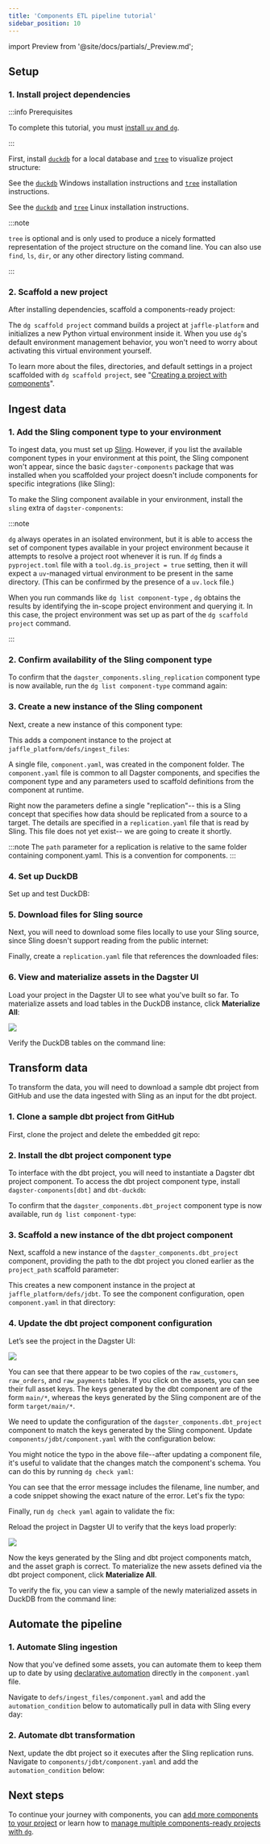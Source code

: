 ```yaml
---
title: 'Components ETL pipeline tutorial'
sidebar_position: 10
---
```


import Preview from '@site/docs/partials/\_Preview.md';

<Preview />

## Setup

### 1. Install project dependencies

:::info Prerequisites

To complete this tutorial, you must [install `uv` and `dg`](/guides/labs/components/index.md#installation).

:::

First, install [`duckdb`](https://duckdb.org/docs/installation/?version=stable&environment=cli&platform=macos&download_method=package_manager) for a local database and [`tree`](https://oldmanprogrammer.net/source.php?dir=projects/tree/INSTALL) to visualize project structure:

<Tabs>

<TabItem value="mac" label="Mac">

<CliInvocationExample contents="brew install duckdb tree" />

</TabItem>

<TabItem value="windows" label="Windows">

See the [`duckdb`](https://duckdb.org/docs/installation/?version=stable&environment=cli&platform=win&download_method=package_manager) Windows installation instructions and [`tree`](https://oldmanprogrammer.net/source.php?dir=projects/tree/INSTALL) installation instructions.

</TabItem>

<TabItem value="linux" label="Linux">

See the [`duckdb`](https://duckdb.org/docs/installation/?version=stable&environment=cli&platform=linux&download_method=direct&architecture=x86_64) and [`tree`](https://oldmanprogrammer.net/source.php?dir=projects/tree/INSTALL) Linux installation instructions.

</TabItem>

</Tabs>

:::note

`tree` is optional and is only used to produce a nicely formatted representation of the project structure on the comand line. You can also use `find`, `ls`, `dir`, or any other directory listing command.

:::


### 2. Scaffold a new project

After installing dependencies, scaffold a components-ready project:

<CliInvocationExample path="docs_snippets/docs_snippets/guides/components/index/2-scaffold.txt"  />

The `dg scaffold project` command builds a project at `jaffle-platform` and initializes a new Python
virtual environment inside it. When you use `dg`'s default environment management behavior, you won't need to worry about activating this virtual environment yourself.

To learn more about the files, directories, and default settings in a project scaffolded with `dg scaffold project`, see "[Creating a project with components](/guides/labs/components/building-pipelines-with-components/creating-a-project-with-components#project-structure)".

## Ingest data

### 1. Add the Sling component type to your environment

To ingest data, you must set up [Sling](https://slingdata.io/). However, if you list the available component types in your environment at this point, the Sling component won't appear, since the basic `dagster-components` package that was installed when you scaffolded your project doesn't include components for specific integrations (like Sling):

<CliInvocationExample path="docs_snippets/docs_snippets/guides/components/index/7-dg-list-component-types.txt" />

To make the Sling component available in your environment, install the `sling` extra of `dagster-components`:

<CliInvocationExample contents="uv add 'dagster-components[sling]'" />

:::note

`dg` always operates in an isolated environment, but it is able to access the set of component types available in your project environment because it attempts to resolve a project root whenever it is run. If `dg` finds a `pyproject.toml` file with a `tool.dg.is_project = true` setting, then it will expect a `uv`-managed virtual environment to be present in the same directory. (This can be confirmed by the presence of a `uv.lock` file.)

When you run commands like `dg list component-type` , `dg` obtains the results by identifying the in-scope project environment and querying it. In this case, the project environment was set up as part of the `dg scaffold project` command.

:::

### 2. Confirm availability of the Sling component type

To confirm that the `dagster_components.sling_replication` component type is now available, run the `dg list component-type` command again:

<CliInvocationExample path="docs_snippets/docs_snippets/guides/components/index/8-dg-list-component-types.txt" />

### 3. Create a new instance of the Sling component

Next, create a new instance of this component type:

<CliInvocationExample path="docs_snippets/docs_snippets/guides/components/index/9-dg-scaffold-sling-replication.txt" />

This adds a component instance to the project at `jaffle_platform/defs/ingest_files`:

<CliInvocationExample path="docs_snippets/docs_snippets/guides/components/index/10-tree-jaffle-platform.txt" />

A single file, `component.yaml`, was created in the component folder. The `component.yaml` file is common to all Dagster components, and specifies the component type and any parameters used to scaffold definitions from the component at runtime.

<CodeExample path="docs_snippets/docs_snippets/guides/components/index/11-component.yaml" language="YAML" title="jaffle-platform/jaffle_platform/defs/ingest_files/component.yaml"/>

Right now the parameters define a single "replication"-- this is a Sling concept that specifies how data should be replicated from a source to a target. The details are specified in a `replication.yaml` file that is read by Sling. This file does not yet exist-- we are going to create it shortly.

:::note
The `path` parameter for a replication is relative to the same folder containing component.yaml. This is a convention for components.
:::

### 4. Set up DuckDB

Set up and test DuckDB:

<CliInvocationExample path="docs_snippets/docs_snippets/guides/components/index/12-sling-setup-duckdb.txt" />

<CliInvocationExample path="docs_snippets/docs_snippets/guides/components/index/13-sling-test-duckdb.txt" />

### 5. Download files for Sling source

Next, you will need to download some files locally to use your Sling source, since Sling doesn't support reading from the public internet:

<CliInvocationExample path="docs_snippets/docs_snippets/guides/components/index/14-curl.txt" />

Finally, create a `replication.yaml` file that references the downloaded files:

<CodeExample path="docs_snippets/docs_snippets/guides/components/index/15-replication.yaml" language="YAML" title="jaffle-platform/jaffle_platform/defs/ingest_files/replication.yaml" />

### 6. View and materialize assets in the Dagster UI

Load your project in the Dagster UI to see what you've built so far. To materialize assets and load tables in the DuckDB instance, click **Materialize All**:

<CliInvocationExample contents="dg dev" />

![](/images/guides/build/projects-and-components/components/sling.png)

Verify the DuckDB tables on the command line:

<CliInvocationExample path="docs_snippets/docs_snippets/guides/components/index/16-duckdb-select.txt" />

## Transform data

To transform the data, you will need to download a sample dbt project from GitHub and use the data ingested with Sling as an input for the dbt project.

### 1. Clone a sample dbt project from GitHub

First, clone the project and delete the embedded git repo:

<CliInvocationExample path="docs_snippets/docs_snippets/guides/components/index/17-jaffle-clone.txt" />

### 2. Install the dbt project component type

To interface with the dbt project, you will need to instantiate a Dagster dbt project component. To access the dbt project component type, install `dagster-components[dbt]` and `dbt-duckdb`:

<CliInvocationExample contents="uv add 'dagster-components[dbt]' dbt-duckdb" />

To confirm that the `dagster_components.dbt_project` component type is now available, run `dg list component-type`:

<CliInvocationExample path="docs_snippets/docs_snippets/guides/components/index/18-dg-list-component-types.txt" />


### 3. Scaffold a new instance of the dbt project component

Next, scaffold a new instance of the `dagster_components.dbt_project` component, providing the path to the dbt project you cloned earlier as the `project_path` scaffold parameter:

<CliInvocationExample path="docs_snippets/docs_snippets/guides/components/index/19-dg-scaffold-jdbt.txt"/>

This creates a new component instance in the project at `jaffle_platform/defs/jdbt`. To see the component configuration, open `component.yaml` in that directory:

<CodeExample path="docs_snippets/docs_snippets/guides/components/index/20-component-jdbt.yaml" language="YAML" title="jaffle-platform/jaffle_platform/defs/jdbt/component.yaml" />

### 4. Update the dbt project component configuration

Let’s see the project in the Dagster UI:

<CliInvocationExample contents="dg dev" />

![](/images/guides/build/projects-and-components/components/dbt-1.png)

You can see that there appear to be two copies of the `raw_customers`, `raw_orders`, and `raw_payments` tables. If you click on the assets, you can see their full asset keys. The keys generated by the dbt component are of the form `main/*`, whereas the keys generated by the Sling component are of the form `target/main/*`.

We need to update the configuration of the `dagster_components.dbt_project` component to match the keys generated by the Sling component. Update `components/jdbt/component.yaml` with the configuration below:

<CodeExample path="docs_snippets/docs_snippets/guides/components/index/21-project-jdbt-incorrect.yaml" language="YAML" title="jaffle-platform/jaffle_platform/defs/jdbt/component.yaml" />

You might notice the typo in the above file--after updating a component file, it's useful to validate that the changes match the component's schema. You can do this by running `dg check yaml`:

<CliInvocationExample path="docs_snippets/docs_snippets/guides/components/index/22-dg-component-check-error.txt" />

You can see that the error message includes the filename, line number, and a code snippet showing the exact nature of the error. Let's fix the typo:

<CodeExample path="docs_snippets/docs_snippets/guides/components/index/23-project-jdbt.yaml" language="YAML" title="jaffle-platform/jaffle_platform/defs/jdbt/component.yaml" />

Finally, run `dg check yaml` again to validate the fix:

<CliInvocationExample path="docs_snippets/docs_snippets/guides/components/index/24-dg-component-check.txt" />

Reload the project in Dagster UI to verify that the keys load properly:

![](/images/guides/build/projects-and-components/components/dbt-2.png)

Now the keys generated by the Sling and dbt project components match, and the asset graph is correct. To materialize the new assets defined via the dbt project component, click **Materialize All**.

To verify the fix, you can view a sample of the newly materialized assets in DuckDB from the command line:

<CliInvocationExample path="docs_snippets/docs_snippets/guides/components/index/25-duckdb-select-orders.txt" />

## Automate the pipeline

### 1. Automate Sling ingestion

Now that you've defined some assets, you can automate them to keep them up to date by using [declarative automation](/guides/automate/declarative-automation) directly in the `component.yaml` file.

Navigate to `defs/ingest_files/component.yaml` and add the `automation_condition` below to automatically pull in data with Sling every day:

<CodeExample path="docs_snippets/docs_snippets/guides/components/index/26-component-ingest-automation.yaml" language="YAML" title="jaffle-platform/jaffle_platform/defs/ingest_files/component.yaml" />

### 2. Automate dbt transformation

Next, update the dbt project so it executes after the Sling replication runs. Navigate to `components/jdbt/component.yaml` and add the `automation_condition` below:

<CodeExample path="docs_snippets/docs_snippets/guides/components/index/27-component-jdbt-automation.yaml" language="YAML" title="jaffle-platform/jaffle_platform/defs/jdbt/component.yaml" />

## Next steps

To continue your journey with components, you can [add more components to your project](/guides/labs/components/building-pipelines-with-components/adding-components) or learn how to [manage multiple components-ready projects with `dg`](/guides/labs/dg/multiple-projects).
